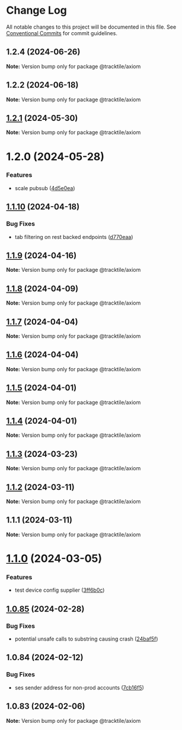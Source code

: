 # Change Log

All notable changes to this project will be documented in this file.
See [Conventional Commits](https://conventionalcommits.org) for commit guidelines.

## 1.2.4 (2024-06-26)

**Note:** Version bump only for package @tracktile/axiom

## 1.2.2 (2024-06-18)

**Note:** Version bump only for package @tracktile/axiom

## [1.2.1](https://github.com/Tracktile/Axiom/compare/@tracktile/axiom@1.2.0...@tracktile/axiom@1.2.1) (2024-05-30)

**Note:** Version bump only for package @tracktile/axiom

# 1.2.0 (2024-05-28)

### Features

- scale pubsub ([4d5e0ea](https://github.com/Tracktile/Axiom/commit/4d5e0ea0a315a3108fa011e0d653ac71bd12048e))

## [1.1.10](https://github.com/Tracktile/Axiom/compare/@tracktile/axiom@1.1.9...@tracktile/axiom@1.1.10) (2024-04-18)

### Bug Fixes

- tab filtering on rest backed endpoints ([d770eaa](https://github.com/Tracktile/Axiom/commit/d770eaa3115aa340223348c5c70f53b7b5da5059))

## [1.1.9](https://github.com/Tracktile/Axiom/compare/@tracktile/axiom@1.1.8...@tracktile/axiom@1.1.9) (2024-04-16)

**Note:** Version bump only for package @tracktile/axiom

## [1.1.8](https://github.com/Tracktile/Axiom/compare/@tracktile/axiom@1.1.7...@tracktile/axiom@1.1.8) (2024-04-09)

**Note:** Version bump only for package @tracktile/axiom

## [1.1.7](https://github.com/Tracktile/Axiom/compare/@tracktile/axiom@1.1.6...@tracktile/axiom@1.1.7) (2024-04-04)

**Note:** Version bump only for package @tracktile/axiom

## [1.1.6](https://github.com/Tracktile/Axiom/compare/@tracktile/axiom@1.1.5...@tracktile/axiom@1.1.6) (2024-04-04)

**Note:** Version bump only for package @tracktile/axiom

## [1.1.5](https://github.com/Tracktile/Axiom/compare/@tracktile/axiom@1.1.4...@tracktile/axiom@1.1.5) (2024-04-01)

**Note:** Version bump only for package @tracktile/axiom

## [1.1.4](https://github.com/Tracktile/Axiom/compare/@tracktile/axiom@1.1.3...@tracktile/axiom@1.1.4) (2024-04-01)

**Note:** Version bump only for package @tracktile/axiom

## [1.1.3](https://github.com/Tracktile/Axiom/compare/@tracktile/axiom@1.1.2...@tracktile/axiom@1.1.3) (2024-03-23)

**Note:** Version bump only for package @tracktile/axiom

## [1.1.2](https://github.com/Tracktile/Axiom/compare/@tracktile/axiom@1.1.1...@tracktile/axiom@1.1.2) (2024-03-11)

**Note:** Version bump only for package @tracktile/axiom

## 1.1.1 (2024-03-11)

**Note:** Version bump only for package @tracktile/axiom

# [1.1.0](https://github.com/Tracktile/Axiom/compare/@tracktile/axiom@1.0.85...@tracktile/axiom@1.1.0) (2024-03-05)

### Features

- test device config supplier ([3ff6b0c](https://github.com/Tracktile/Axiom/commit/3ff6b0c92984782c22770e554693ef09d4c850bf))

## [1.0.85](https://github.com/Tracktile/Axiom/compare/@tracktile/axiom@1.0.84...@tracktile/axiom@1.0.85) (2024-02-28)

### Bug Fixes

- potential unsafe calls to substring causing crash ([24baf5f](https://github.com/Tracktile/Axiom/commit/24baf5f70729baeb7530feffee2112d01361283f))

## 1.0.84 (2024-02-12)

### Bug Fixes

- ses sender address for non-prod accounts ([7cb16f5](https://github.com/Tracktile/Axiom/commit/7cb16f523791fdf4de5714bcae4570f50c184043))

## 1.0.83 (2024-02-06)

**Note:** Version bump only for package @tracktile/axiom
